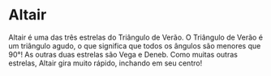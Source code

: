 # Altair

Altair é uma das três estrelas do Triângulo de Verão. O Triângulo de Verão é um
triângulo agudo, o que significa que todos os ângulos são menores que 90°! As
outras duas estrelas são Vega e Deneb. Como muitas outras estrelas, Altair gira
muito rápido, inchando em seu centro!
